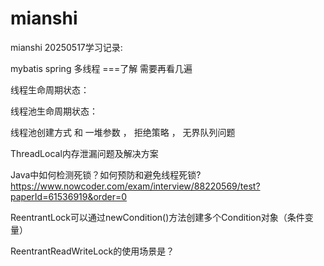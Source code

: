 # mianshi
mianshi
20250517学习记录:

mybatis   spring  多线程   ===了解   需要再看几遍

线程生命周期状态：


线程池生命周期状态：


线程池创建方式 和 一堆参数   ，  拒绝策略 ， 无界队列问题

ThreadLocal内存泄漏问题及解决方案

Java中如何检测死锁？如何预防和避免线程死锁?
https://www.nowcoder.com/exam/interview/88220569/test?paperId=61536919&order=0





ReentrantLock可以通过newCondition()方法创建多个Condition对象（条件变量）

ReentrantReadWriteLock的使用场景是？
